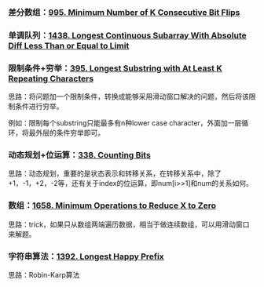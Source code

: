 ### 差分数组：[995. Minimum Number of K Consecutive Bit Flips](https://leetcode-cn.com/problems/minimum-number-of-k-consecutive-bit-flips/)

### 单调队列：[1438. Longest Continuous Subarray With Absolute Diff Less Than or Equal to Limit](https://leetcode-cn.com/problems/longest-continuous-subarray-with-absolute-diff-less-than-or-equal-to-limit/)

### 限制条件+穷举：[395. Longest Substring with At Least K Repeating Characters](https://leetcode-cn.com/problems/longest-substring-with-at-least-k-repeating-characters/)

思路：将问题加一个限制条件，转换成能够采用滑动窗口解决的问题，然后将该限制条件进行穷举。

例如：限制每个substring只能最多有n种lower case character，外面加一层循环，将最外层的条件穷举即可。

### 动态规划+位运算：[338. Counting Bits](https://leetcode-cn.com/problems/counting-bits/)

思路：动态规划，重要的是状态表示和转移关系，在转移关系中，除了+1，-1，+2，-2等，还有关于index的位运算，即num[i>>1]和num的关系如何。

### 数组：[1658. Minimum Operations to Reduce X to Zero](https://leetcode-cn.com/problems/minimum-operations-to-reduce-x-to-zero/)

思路：trick，如果只从数组两端遍历数据，相当于做连续数组，可以用滑动窗口来解题。

### 字符串算法：[1392. Longest Happy Prefix](https://leetcode-cn.com/problems/longest-happy-prefix/)

思路：Robin-Karp算法